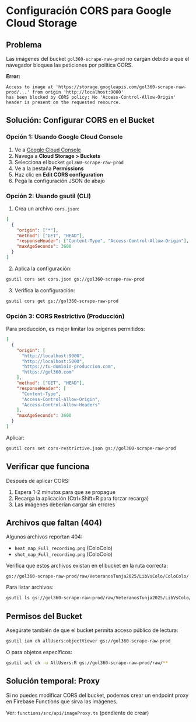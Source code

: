 # Configuración CORS para Google Cloud Storage

## Problema
Las imágenes del bucket `gol360-scrape-raw-prod` no cargan debido a que el navegador bloquea las peticiones por política CORS.

**Error:**
```
Access to image at 'https://storage.googleapis.com/gol360-scrape-raw-prod/...' from origin 'http://localhost:9000'
has been blocked by CORS policy: No 'Access-Control-Allow-Origin' header is present on the requested resource.
```

## Solución: Configurar CORS en el Bucket

### Opción 1: Usando Google Cloud Console

1. Ve a [Google Cloud Console](https://console.cloud.google.com)
2. Navega a **Cloud Storage > Buckets**
3. Selecciona el bucket `gol360-scrape-raw-prod`
4. Ve a la pestaña **Permissions**
5. Haz clic en **Edit CORS configuration**
6. Pega la configuración JSON de abajo

### Opción 2: Usando gsutil (CLI)

1. Crea un archivo `cors.json`:

```json
[
  {
    "origin": ["*"],
    "method": ["GET", "HEAD"],
    "responseHeader": ["Content-Type", "Access-Control-Allow-Origin"],
    "maxAgeSeconds": 3600
  }
]
```

2. Aplica la configuración:

```bash
gsutil cors set cors.json gs://gol360-scrape-raw-prod
```

3. Verifica la configuración:

```bash
gsutil cors get gs://gol360-scrape-raw-prod
```

### Opción 3: CORS Restrictivo (Producción)

Para producción, es mejor limitar los orígenes permitidos:

```json
[
  {
    "origin": [
      "http://localhost:9000",
      "http://localhost:5000",
      "https://tu-dominio-produccion.com",
      "https://gol360.com"
    ],
    "method": ["GET", "HEAD"],
    "responseHeader": [
      "Content-Type",
      "Access-Control-Allow-Origin",
      "Access-Control-Allow-Headers"
    ],
    "maxAgeSeconds": 3600
  }
]
```

Aplicar:
```bash
gsutil cors set cors-restrictive.json gs://gol360-scrape-raw-prod
```

## Verificar que funciona

Después de aplicar CORS:

1. Espera 1-2 minutos para que se propague
2. Recarga la aplicación (Ctrl+Shift+R para forzar recarga)
3. Las imágenes deberían cargar sin errores

## Archivos que faltan (404)

Algunos archivos reportan 404:
- `heat_map_Full_recording.png` (ColoColo)
- `shot_map_Full_recording.png` (ColoColo)

Verifica que estos archivos existan en el bucket en la ruta correcta:
```
gs://gol360-scrape-raw-prod/raw/VeteranosTunja2025/LibVsColo/ColoColo/
```

Para listar archivos:
```bash
gsutil ls gs://gol360-scrape-raw-prod/raw/VeteranosTunja2025/LibVsColo/ColoColo/
```

## Permisos del Bucket

Asegúrate también de que el bucket permita acceso público de lectura:

```bash
gsutil iam ch allUsers:objectViewer gs://gol360-scrape-raw-prod
```

O para objetos específicos:
```bash
gsutil acl ch -u AllUsers:R gs://gol360-scrape-raw-prod/raw/**
```

## Solución temporal: Proxy

Si no puedes modificar CORS del bucket, podemos crear un endpoint proxy en Firebase Functions que sirva las imágenes.

Ver: `functions/src/api/imageProxy.ts` (pendiente de crear)
